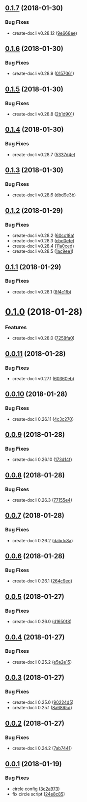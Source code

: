 <a name="0.1.7"></a>
## [0.1.7](https://github.com/dxcli/example-single-ts/compare/0157061aab0dd2bdaf5808de97fd8e1b3b2c5674...v0.1.7) (2018-01-30)


### Bug Fixes

* create-dxcli v0.28.12 ([9e668ee](https://github.com/dxcli/example-single-ts/commit/9e668ee))

<a name="0.1.6"></a>
## [0.1.6](https://github.com/dxcli/example-single-ts/compare/2b1d901f7d0bb727474f970a7e13feb092b200e7...v0.1.6) (2018-01-30)


### Bug Fixes

* create-dxcli v0.28.9 ([0157061](https://github.com/dxcli/example-single-ts/commit/0157061))

<a name="0.1.5"></a>
## [0.1.5](https://github.com/dxcli/example-single-ts/compare/5337d4eeb772642a2cef983e7dc7981930cd4a9e...v0.1.5) (2018-01-30)


### Bug Fixes

* create-dxcli v0.28.8 ([2b1d901](https://github.com/dxcli/example-single-ts/commit/2b1d901))

<a name="0.1.4"></a>
## [0.1.4](https://github.com/dxcli/example-single-ts/compare/dbd9e3b37bc60322d7a71ba8559c6082252e5a11...v0.1.4) (2018-01-30)


### Bug Fixes

* create-dxcli v0.28.7 ([5337d4e](https://github.com/dxcli/example-single-ts/commit/5337d4e))

<a name="0.1.3"></a>
## [0.1.3](https://github.com/dxcli/example-single-ts/compare/1ac9ee1dee19036120695ee56f520cb6c7b33d00...v0.1.3) (2018-01-30)


### Bug Fixes

* create-dxcli v0.28.6 ([dbd9e3b](https://github.com/dxcli/example-single-ts/commit/dbd9e3b))

<a name="0.1.2"></a>
## [0.1.2](https://github.com/dxcli/example-single-ts/compare/8f4c1fb46597d5452fbcfb47ed7aaeb3a7f246b1...v0.1.2) (2018-01-29)


### Bug Fixes

* create-dxcli v0.28.2 ([60cc18a](https://github.com/dxcli/example-single-ts/commit/60cc18a))
* create-dxcli v0.28.3 ([cbd0efe](https://github.com/dxcli/example-single-ts/commit/cbd0efe))
* create-dxcli v0.28.4 ([11a0ced](https://github.com/dxcli/example-single-ts/commit/11a0ced))
* create-dxcli v0.28.5 ([1ac9ee1](https://github.com/dxcli/example-single-ts/commit/1ac9ee1))

<a name="0.1.1"></a>
## [0.1.1](https://github.com/dxcli/example-single-ts/compare/7258fa06dcc34fa859454e71ef6821c34e3243b0...v0.1.1) (2018-01-29)


### Bug Fixes

* create-dxcli v0.28.1 ([8f4c1fb](https://github.com/dxcli/example-single-ts/commit/8f4c1fb))

<a name="0.1.0"></a>
# [0.1.0](https://github.com/dxcli/example-single-ts/compare/60360ebbd43f610d5ae921f17a5b8bd9581d1162...v0.1.0) (2018-01-28)


### Features

* create-dxcli v0.28.0 ([7258fa0](https://github.com/dxcli/example-single-ts/commit/7258fa0))

<a name="0.0.11"></a>
## [0.0.11](https://github.com/dxcli/example-single-ts/compare/4c3c2703c747ed0112e488ef2b41755940682599...v0.0.11) (2018-01-28)


### Bug Fixes

* create-dxcli v0.27.1 ([60360eb](https://github.com/dxcli/example-single-ts/commit/60360eb))

<a name="0.0.10"></a>
## [0.0.10](https://github.com/dxcli/example-single-ts/compare/173d14fc47f23ec476f82eef120e8ce5a1b9f375...v0.0.10) (2018-01-28)


### Bug Fixes

* create-dxcli 0.26.11 ([4c3c270](https://github.com/dxcli/example-single-ts/commit/4c3c270))

<a name="0.0.9"></a>
## [0.0.9](https://github.com/dxcli/example-single-ts/compare/f75a575d3a675b6874bbfc58f09be9de0bb6efc3...v0.0.9) (2018-01-28)


### Bug Fixes

* create-dxcli 0.26.10 ([173d14f](https://github.com/dxcli/example-single-ts/commit/173d14f))

<a name="0.0.8"></a>
## [0.0.8](https://github.com/dxcli/example-single-cli-typescript/compare/dabdc8a13860bb67bd3e170d947a5b40fd5bc00b...v0.0.8) (2018-01-28)


### Bug Fixes

* create-dxcli 0.26.3 ([77155e4](https://github.com/dxcli/example-single-cli-typescript/commit/77155e4))

<a name="0.0.7"></a>
## [0.0.7](https://github.com/dxcli/example-single-cli-typescript/compare/264c9edc68d9d6bce58b756112b3ba56ba32b57d...v0.0.7) (2018-01-28)


### Bug Fixes

* create-dxcli 0.26.2 ([dabdc8a](https://github.com/dxcli/example-single-cli-typescript/commit/dabdc8a))

<a name="0.0.6"></a>
## [0.0.6](https://github.com/dxcli/example-single-cli-typescript/compare/d1650f87ba7297eb08f762a0686050cf77b0bcbd...v0.0.6) (2018-01-28)


### Bug Fixes

* create-dxcli 0.26.1 ([264c9ed](https://github.com/dxcli/example-single-cli-typescript/commit/264c9ed))

<a name="0.0.5"></a>
## [0.0.5](https://github.com/dxcli/example-single-cli-typescript/compare/e5a2e1508d7bcf5c66f6077b154bf0e9fab7d768...v0.0.5) (2018-01-27)


### Bug Fixes

* create-dxcli 0.26.0 ([d1650f8](https://github.com/dxcli/example-single-cli-typescript/commit/d1650f8))

<a name="0.0.4"></a>
## [0.0.4](https://github.com/dxcli/example-single-cli-typescript/compare/8a6865db65fbe103e4db84b734c50e748d3e5dad...v0.0.4) (2018-01-27)


### Bug Fixes

* create-dxcli 0.25.2 ([e5a2e15](https://github.com/dxcli/example-single-cli-typescript/commit/e5a2e15))

<a name="0.0.3"></a>
## [0.0.3](https://github.com/dxcli/example-single-cli-typescript/compare/7ab7441a15f527229bcce04bc4150c279423e4d0...v0.0.3) (2018-01-27)


### Bug Fixes

* create-dxcli 0.25.0 ([90224d5](https://github.com/dxcli/example-single-cli-typescript/commit/90224d5))
* create-dxcli 0.25.1 ([8a6865d](https://github.com/dxcli/example-single-cli-typescript/commit/8a6865d))

<a name="0.0.2"></a>
## [0.0.2](https://github.com/dxcli/example-single-cli-typescript/compare/38331def48c6d41e88e90b3991673247a4c05ea8...v0.0.2) (2018-01-27)


### Bug Fixes

* create-dxcli 0.24.2 ([7ab7441](https://github.com/dxcli/example-single-cli-typescript/commit/7ab7441))

<a name="0.0.1"></a>
## [0.0.1](https://github.com/dxcli/example-single-cli/compare/v0.0.0...v0.0.1) (2018-01-19)


### Bug Fixes

* circle config ([3c2a973](https://github.com/dxcli/example-single-cli/commit/3c2a973))
* fix circle script ([24e8c85](https://github.com/dxcli/example-single-cli/commit/24e8c85))
